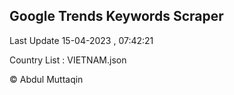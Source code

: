 

## Google Trends Keywords Scraper 
 
Last Update 15-04-2023 , 07:42:21

Country List :
VIETNAM.json



© Abdul Muttaqin 
